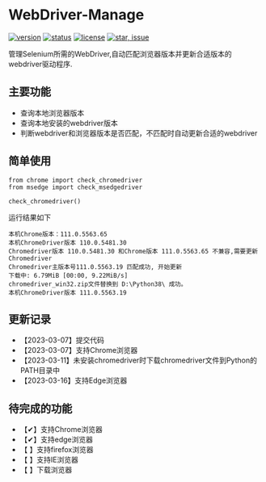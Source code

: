 # WebDriver-Manage
[![version](https://img.shields.io/badge/python-3.4+-blue.svg)](https://www.python.org/download/releases/3.4.0/) 
[![status](https://img.shields.io/badge/status-stable-green.svg)](https://github.com/huaisha1224/webdriver-manage)
[![license](https://img.shields.io/badge/license-MIT-blue.svg)](./LICENSE)
[![star, issue](https://img.shields.io/badge/star%2C%20issue-welcome-brightgreen.svg)](https://github.com/huaisha1224/webdriver-manage)

管理Selenium所需的WebDriver,自动匹配浏览器版本并更新合适版本的webdriver驱动程序.

## 主要功能

-	查询本地浏览器版本
-	查询本地安装的webdriver版本
-	判断webdriver和浏览器版本是否匹配，不匹配时自动更新合适的webdriver


## 简单使用
    
    from chrome import check_chromedriver
	from msedge import check_msedgedriver
    
	check_chromedriver()


运行结果如下

	本机Chrome版本：111.0.5563.65
	本机ChromeDriver版本 110.0.5481.30
	Chromedriver版本 110.0.5481.30 和Chrome版本 111.0.5563.65 不兼容,需要更新Chromedriver
	Chromedriver主版本号111.0.5563.19 匹配成功, 开始更新
	下载中: 6.79MiB [00:00, 9.22MiB/s]
	chromedriver_win32.zip文件替换到 D:\Python38\ 成功。
	本机ChromeDriver版本 111.0.5563.19

## 更新记录
- 【2023-03-07】提交代码
- 【2023-03-07】支持Chrome浏览器
- 【2023-03-11】未安装chromedriver时下载chromedriver文件到Python的PATH目录中
- 【2023-03-16】支持Edge浏览器


## 待完成的功能
- 【✔】支持Chrome浏览器
- 【✔】支持edge浏览器
- 【  】支持firefox浏览器 
- 【  】支持IE浏览器
- 【  】下载浏览器